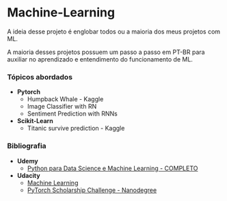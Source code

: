 # Machine-Learning

A ideia desse projeto é englobar todos ou a maioria dos meus projetos com ML.

A maioria desses projetos possuem um passo a passo em PT-BR para auxiliar no aprendizado e entendimento do funcionamento de ML.

### Tópicos abordados
 * **Pytorch**
     * Humpback Whale - Kaggle
     * Image Classifier with RN
     * Sentiment Prediction with RNNs
 * **Scikit-Learn**
     * Titanic survive prediction - Kaggle
     
### Bibliografia 
* **Udemy**
    * <a href='https://www.udemy.com/python-para-data-science-e-machine-learning/'>Python para Data Science e Machine Learning - COMPLETO</a>
* **Udacity**
    * <a href='https://www.udacity.com/course/machine-learning--ud262'>Machine Learning</a>
    * <a href='https://www.udacity.com/facebook-pytorch-scholarship'>PyTorch Scholarship Challenge - Nanodegree</a>